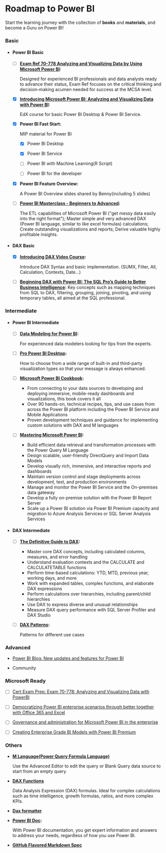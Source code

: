 # Roadmap to Power BI 

Start the learning journey with the collection of **books** and **materials**, and become a Guru on Power BI!

### Basic


 
* #### Power BI Basic

    * [ ] **[Exam Ref 70-778 Analyzing and Visualizing Data by Using Microsoft Power BI](https://www.safaribooksonline.com/library/view/exam-ref-70-778/9780134857817/):** 

        Designed for experienced BI professionals and data analysts ready to advance their status, Exam Ref focuses on the critical thinking and decision-making acumen needed for success at the MCSA level.  

    * [x] **[Introducing Microsoft Power BI: Analyzing and Visualizing Data with Power BI](https://courses.edx.org/courses/course-v1:Microsoft+DAT207x+2T2018/course/):** 
    
        EdX course for basic Power BI Desktop & Power BI Service. 

    * [x] **Power BI Fast Start:** 

        MIP material for Power BI 
        * [x] Power BI Desktop

        * [x] Power BI Service
        
        * [ ] Power BI with Machine Learning(R Script)
        
        * [ ] Power BI for the developer
  
    * [x] **Power BI Feature Overview:** 
    
        A Power BI Overview slides shared by Benny(including 5 slides)

    * [ ] **[Power BI Masterclass - Beginners to Advanced](https://www.safaribooksonline.com/videos/power-bi-masterclass/9781789533095):** 
    
        The ETL capabilities of Microsoft Power BI ("get messy data easily into the right format"); Master simple and very advanced DAX (Power BI language, similar to like excel formulas) calculations; Create outstanding visualizations and reports; Derive valuable highly profitable insights.   


* #### DAX Basic

    * [x] **[Introducing DAX Video Course](https://www.sqlbi.com/p/introducing-dax-video-course/):** 

        Introduce DAX Syntax and basic implementation. (SUMX, Filter, All, Calculation, Contexts, Date...)

    * [ ] **[Beginning DAX with Power BI: The SQL Pro’s Guide to Better Business Intelligence](https://www.safaribooksonline.com/library/view/beginning-dax-with/9781484234778/):**
        Key concepts such as mapping techniques from SQL to DAX, filtering, grouping, joining, pivoting, and using temporary tables, all aimed at the SQL professional. 


### Intermediate

* #### Power BI Intermediate

    * [ ] **[Data Modeling for Power BI](https://www.safaribooksonline.com/library/view/analyzing-data-with/9781509302833/):**

        For experienced data modelers looking for tips from the experts.

    * [ ] **[Pro Power BI Desktop](https://www.safaribooksonline.com/library/view/pro-power-bi/9781484232101/):**

        How to choose from a wide range of built-in and third-party visualization types so that your message is always enhanced. 

    * [ ] **[Microsoft Power BI Cookbook](https://www.safaribooksonline.com/library/view/microsoft-power-bi/9781788290142/):**

        * From connecting to your data sources to developing and deploying immersive, mobile-ready dashboards and visualizations, this book covers it all
        * Over 90 hands-on, technical recipes, tips, and use cases from across the Power BI platform including the Power BI Service and Mobile Applications
        * Proven development techniques and guidance for implementing custom solutions with DAX and M languages

    * [ ] **[Mastering Microsoft Power BI](https://www.safaribooksonline.com/library/view/mastering-microsoft-power/9781788297233/):**
        * Build efficient data retrieval and transformation processes with the Power Query M Language
        * Design scalable, user-friendly DirectQuery and Import Data Models
        * Develop visually rich, immersive, and interactive reports and dashboards
        * Maintain version control and stage deployments across development, test, and production environments
        * Manage and monitor the Power BI Service and the On-premises data gateway
        * Develop a fully on-premise solution with the Power BI Report Server
        * Scale up a Power BI solution via Power BI Premium capacity and migration to Azure Analysis Services or SQL Server Analysis Services


* #### DAX Intermediate
  
    * [ ] **[The Definitive Guide to DAX](https://www.safaribooksonline.com/library/view/the-definitive-guide/9780735698383/):**

        * Master core DAX concepts, including calculated columns, measures, and error handling
        * Understand evaluation contexts and the CALCULATE and CALCULATETABLE functions
        * Perform time-based calculations: YTD, MTD, previous year, working days, and more
        * Work with expanded tables, complex functions, and elaborate DAX expressions
        * Perform calculations over hierarchies, including parent/child hierarchies
        * Use DAX to express diverse and unusual relationships
        * Measure DAX query performance with SQL Server Profiler and DAX Studio

    * [ ] **[DAX Patterns](https://www.daxpatterns.com/patterns/):**

        Patterns for different use cases

### Advanced

* [Power BI Blog: New updates and features for Power BI](https://powerbi.microsoft.com/en-us/blog/)

* Community

### Microsoft Ready

* [ ] [Cert Exam Prep: Exam 70-778: Analyzing and Visualizing Data with PowerBI](https://content.microsoftready.com/fy18q3/session/PRO-CRT303)

* [ ] [Democratizing Power BI enterprise scenarios through better together with Office 365 and Excel](https://content.microsoftready.com/fy18q3/session/MW-BI308)

* [ ] [Governance and administration for Microsoft Power BI in the enterprise](https://content.microsoftready.com/fy18q3/session/MW-BI304)

* [ ] [Creating Enterprise Grade BI Models with Power BI Premium ](https://content.microsoftready.com/fy18q3/session/MW-BI310)

### Others

* **[M Language(Power Query Formula Language)](https://msdn.microsoft.com/library/Mt253322?ui=en-US&rs=en-IN&ad=IN)**

    Use the Advanced Editor to edit the query or Blank Query data source to start from an empty query

* **[DAX Functions](https://msdn.microsoft.com/query-bi/dax/dax-function-reference)**

    Data Analysis Expression (DAX) formulas. Ideal for complex calculations such as time intelligence, growth formulas, ratios, and more complex KPIs.

* **[Dax formatter](https://Daxformatter.com)**

* **[Power BI Doc](https://docs.microsoft.com/zh-cn/power-bi/):** 
    
     With Power BI documentation, you get expert information and answers to address your needs, regardless of how you use Power BI.  

* **[GitHub Flavored Markdown Spec](https://github.github.com/gfm/)**